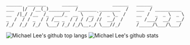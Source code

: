 ```
______  _______      ______             ______   ______            
___   |/  /__(_)________  /_______ ________  /   ___  / __________ 
__  /|_/ /__  /_  ___/_  __ \  __ `/  _ \_  /    __  /  _  _ \  _ \
_  /  / / _  / / /__ _  / / / /_/ //  __/  /     _  /___/  __/  __/
/_/  /_/  /_/  \___/ /_/ /_/\__,_/ \___//_/      /_____/\___/\___/ 
```                           

![Michael Lee's github top langs](https://github-readme-stats.vercel.app/api/top-langs/?username=michaellee123&title_color=fff&text_color=fff&bg_color=30,e96443,904e95)
![Michael Lee's github stats](https://github-readme-stats.vercel.app/api?username=michaellee123&show_icons=true&title_color=fff&text_color=fff&bg_color=30,e96443,904e95&icon_color=fff)
